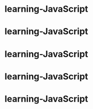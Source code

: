 # learning-JavaScript
# learning-JavaScript
# learning-JavaScript
# learning-JavaScript
# learning-JavaScript
